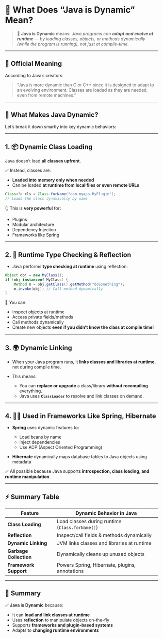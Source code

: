 # 🔄 What Does **“Java is Dynamic”** Mean?

> 🧠 **Java is Dynamic** means: _Java programs can **adapt and evolve at runtime** — by loading classes, objects, or methods dynamically (while the program is running), not just at compile-time._

---

## 🎯 Official Meaning

According to Java’s creators:

> “Java is more dynamic than C or C++ since it is designed to adapt to an evolving environment. Classes are loaded as they are needed, even from remote machines.”

---

## 🧠 What Makes Java Dynamic?

Let’s break it down smartly into key dynamic behaviors:

---

## 1. 📦 **Dynamic Class Loading**

Java doesn’t load **all classes upfront**.

✅ Instead, classes are:

- **Loaded into memory only when needed**
- Can be loaded **at runtime from local files or even remote URLs**

```java
Class<?> cls = Class.forName("com.myapp.MyPlugin");
// Loads the class dynamically by name
```

👆 This is **very powerful** for:

- Plugins
- Modular architecture
- Dependency Injection
- Frameworks like Spring

---

## 2. 🧪 **Runtime Type Checking & Reflection**

- Java performs **type checking at runtime** using reflection:

```java
Object obj = new MyClass();
if (obj instanceof MyClass) {
    Method m = obj.getClass().getMethod("doSomething");
    m.invoke(obj); // Call method dynamically
}
```

🎯 You can:

- Inspect objects at runtime
- Access private fields/methods
- Call methods dynamically
- Create new objects **even if you didn’t know the class at compile time!**

---

## 3. 🌍 **Dynamic Linking**

- When your Java program runs, it **links classes and libraries at runtime**, not during compile time.
- This means:

  - You can **replace or upgrade** a class/library **without recompiling** everything.
  - Java uses **`ClassLoader`** to resolve and link classes on demand.

---

## 4. 🧙‍♂️ Used in Frameworks Like Spring, Hibernate

- **Spring** uses dynamic features to:

  - Load beans by name
  - Inject dependencies
  - Use AOP (Aspect Oriented Programming)

- **Hibernate** dynamically maps database tables to Java objects using metadata

✅ All possible because Java supports **introspection, class loading, and runtime manipulation**.

---

## ⚡ Summary Table

| Feature                | Dynamic Behavior in Java                        |
| ---------------------- | ----------------------------------------------- |
| **Class Loading**      | Load classes during runtime (`Class.forName()`) |
| **Reflection**         | Inspect/call fields & methods dynamically       |
| **Dynamic Linking**    | JVM links classes and libraries at runtime      |
| **Garbage Collection** | Dynamically cleans up unused objects            |
| **Framework Support**  | Powers Spring, Hibernate, plugins, annotations  |

---

## 🧪 Summary

✅ **Java is Dynamic** because:

- It can **load and link classes at runtime**
- Uses **reflection** to manipulate objects on-the-fly
- Supports **frameworks and plugin-based systems**
- Adapts to **changing runtime environments**

